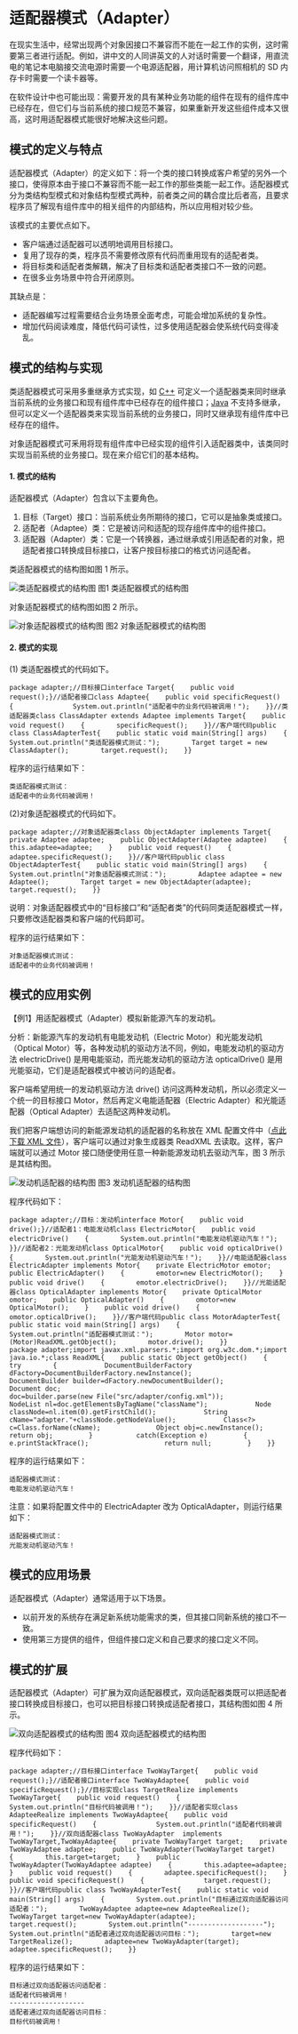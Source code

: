 # 适配器模式（Adapter）

在现实生活中，经常出现两个对象因接口不兼容而不能在一起工作的实例，这时需要第三者进行适配。例如，讲中文的人同讲英文的人对话时需要一个翻译，用直流电的笔记本电脑接交流电源时需要一个电源适配器，用计算机访问照相机的 SD 内存卡时需要一个读卡器等。

在软件设计中也可能出现：需要开发的具有某种业务功能的组件在现有的组件库中已经存在，但它们与当前系统的接口规范不兼容，如果重新开发这些组件成本又很高，这时用适配器模式能很好地解决这些问题。

## 模式的定义与特点

适配器模式（Adapter）的定义如下：将一个类的接口转换成客户希望的另外一个接口，使得原本由于接口不兼容而不能一起工作的那些类能一起工作。适配器模式分为类结构型模式和对象结构型模式两种，前者类之间的耦合度比后者高，且要求程序员了解现有组件库中的相关组件的内部结构，所以应用相对较少些。

该模式的主要优点如下。

- 客户端通过适配器可以透明地调用目标接口。
- 复用了现存的类，程序员不需要修改原有代码而重用现有的适配者类。
- 将目标类和适配者类解耦，解决了目标类和适配者类接口不一致的问题。
- 在很多业务场景中符合开闭原则。


其缺点是：

- 适配器编写过程需要结合业务场景全面考虑，可能会增加系统的复杂性。
- 增加代码阅读难度，降低代码可读性，过多使用适配器会使系统代码变得凌乱。

## 模式的结构与实现

类适配器模式可采用多重继承方式实现，如 [C++](http://c.biancheng.net/cplus/) 可定义一个适配器类来同时继承当前系统的业务接口和现有组件库中已经存在的组件接口；[Java](http://c.biancheng.net/java/) 不支持多继承，但可以定义一个适配器类来实现当前系统的业务接口，同时又继承现有组件库中已经存在的组件。

对象适配器模式可釆用将现有组件库中已经实现的组件引入适配器类中，该类同时实现当前系统的业务接口。现在来介绍它们的基本结构。

#### 1. 模式的结构

适配器模式（Adapter）包含以下主要角色。

1. 目标（Target）接口：当前系统业务所期待的接口，它可以是抽象类或接口。
2. 适配者（Adaptee）类：它是被访问和适配的现存组件库中的组件接口。
3. 适配器（Adapter）类：它是一个转换器，通过继承或引用适配者的对象，把适配者接口转换成目标接口，让客户按目标接口的格式访问适配者。


类适配器模式的结构图如图 1 所示。



![类适配器模式的结构图](http://c.biancheng.net/uploads/allimg/181115/3-1Q1151045351c.gif)
图1 类适配器模式的结构图


对象适配器模式的结构图如图 2 所示。



![对象适配器模式的结构图](http://c.biancheng.net/uploads/allimg/181115/3-1Q1151046105A.gif)
图2 对象适配器模式的结构图

#### 2. 模式的实现

(1) 类适配器模式的代码如下。

```
package adapter;//目标接口interface Target{    public void request();}//适配者接口class Adaptee{    public void specificRequest()    {               System.out.println("适配者中的业务代码被调用！");    }}//类适配器类class ClassAdapter extends Adaptee implements Target{    public void request()    {        specificRequest();    }}//客户端代码public class ClassAdapterTest{    public static void main(String[] args)    {        System.out.println("类适配器模式测试：");        Target target = new ClassAdapter();        target.request();    }}
```


程序的运行结果如下：

```
类适配器模式测试：
适配者中的业务代码被调用！
```


(2)对象适配器模式的代码如下。

```
package adapter;//对象适配器类class ObjectAdapter implements Target{    private Adaptee adaptee;    public ObjectAdapter(Adaptee adaptee)    {        this.adaptee=adaptee;    }    public void request()    {        adaptee.specificRequest();    }}//客户端代码public class ObjectAdapterTest{    public static void main(String[] args)    {        System.out.println("对象适配器模式测试：");        Adaptee adaptee = new Adaptee();        Target target = new ObjectAdapter(adaptee);        target.request();    }}
```


说明：对象适配器模式中的“目标接口”和“适配者类”的代码同类适配器模式一样，只要修改适配器类和客户端的代码即可。

程序的运行结果如下：

```
对象适配器模式测试：
适配者中的业务代码被调用！
```

## 模式的应用实例

【例1】用适配器模式（Adapter）模拟新能源汽车的发动机。

分析：新能源汽车的发动机有电能发动机（Electric Motor）和光能发动机（Optical Motor）等，各种发动机的驱动方法不同，例如，电能发动机的驱动方法 electricDrive() 是用电能驱动，而光能发动机的驱动方法 opticalDrive() 是用光能驱动，它们是适配器模式中被访问的适配者。

客户端希望用统一的发动机驱动方法 drive() 访问这两种发动机，所以必须定义一个统一的目标接口 Motor，然后再定义电能适配器（Electric Adapter）和光能适配器（Optical Adapter）去适配这两种发动机。

我们把客户端想访问的新能源发动机的适配器的名称放在 XML 配置文件中（[点此下载 XML 文件](http://c.biancheng.net/uploads/soft/181113/3-1Q115110A5.zip)），客户端可以通过对象生成器类 ReadXML 去读取。这样，客户端就可以通过 Motor 接口随便使用任意一种新能源发动机去驱动汽车，图 3 所示是其结构图。



![发动机适配器的结构图](http://c.biancheng.net/uploads/allimg/181115/3-1Q115104I22F.gif)
图3 发动机适配器的结构图


程序代码如下：

```
package adapter;//目标：发动机interface Motor{    public void drive();}//适配者1：电能发动机class ElectricMotor{    public void electricDrive()    {        System.out.println("电能发动机驱动汽车！");    }}//适配者2：光能发动机class OpticalMotor{    public void opticalDrive()    {        System.out.println("光能发动机驱动汽车！");    }}//电能适配器class ElectricAdapter implements Motor{    private ElectricMotor emotor;    public ElectricAdapter()    {        emotor=new ElectricMotor();    }    public void drive()    {        emotor.electricDrive();    }}//光能适配器class OpticalAdapter implements Motor{    private OpticalMotor omotor;    public OpticalAdapter()    {        omotor=new OpticalMotor();    }    public void drive()    {        omotor.opticalDrive();    }}//客户端代码public class MotorAdapterTest{    public static void main(String[] args)    {        System.out.println("适配器模式测试：");        Motor motor=(Motor)ReadXML.getObject();        motor.drive();    }}
package adapter;import javax.xml.parsers.*;import org.w3c.dom.*;import java.io.*;class ReadXML{    public static Object getObject()    {        try        {            DocumentBuilderFactory dFactory=DocumentBuilderFactory.newInstance();            DocumentBuilder builder=dFactory.newDocumentBuilder();            Document doc;                                       doc=builder.parse(new File("src/adapter/config.xml"));            NodeList nl=doc.getElementsByTagName("className");            Node classNode=nl.item(0).getFirstChild();            String cName="adapter."+classNode.getNodeValue();            Class<?> c=Class.forName(cName);              Object obj=c.newInstance();            return obj;         }           catch(Exception e)         {                   e.printStackTrace();                   return null;         }    }}
```


程序的运行结果如下：

```
适配器模式测试：
电能发动机驱动汽车！
```


注意：如果将配置文件中的 ElectricAdapter 改为 OpticalAdapter，则运行结果如下：

```
适配器模式测试：
光能发动机驱动汽车！
```

## 模式的应用场景

适配器模式（Adapter）通常适用于以下场景。

- 以前开发的系统存在满足新系统功能需求的类，但其接口同新系统的接口不一致。
- 使用第三方提供的组件，但组件接口定义和自己要求的接口定义不同。

## 模式的扩展

适配器模式（Adapter）可扩展为双向适配器模式，双向适配器类既可以把适配者接口转换成目标接口，也可以把目标接口转换成适配者接口，其结构图如图 4 所示。



![双向适配器模式的结构图](http://c.biancheng.net/uploads/allimg/181115/3-1Q115104Q1604.gif)
图4 双向适配器模式的结构图


程序代码如下：

```
package adapter;//目标接口interface TwoWayTarget{    public void request();}//适配者接口interface TwoWayAdaptee{    public void specificRequest();}//目标实现class TargetRealize implements TwoWayTarget{    public void request()    {               System.out.println("目标代码被调用！");    }}//适配者实现class AdapteeRealize implements TwoWayAdaptee{    public void specificRequest()    {               System.out.println("适配者代码被调用！");    }}//双向适配器class TwoWayAdapter  implements TwoWayTarget,TwoWayAdaptee{    private TwoWayTarget target;    private TwoWayAdaptee adaptee;    public TwoWayAdapter(TwoWayTarget target)    {        this.target=target;    }    public TwoWayAdapter(TwoWayAdaptee adaptee)    {        this.adaptee=adaptee;    }    public void request()    {        adaptee.specificRequest();    }    public void specificRequest()    {               target.request();    }}//客户端代码public class TwoWayAdapterTest{    public static void main(String[] args)    {        System.out.println("目标通过双向适配器访问适配者：");        TwoWayAdaptee adaptee=new AdapteeRealize();        TwoWayTarget target=new TwoWayAdapter(adaptee);        target.request();        System.out.println("-------------------");        System.out.println("适配者通过双向适配器访问目标：");        target=new TargetRealize();        adaptee=new TwoWayAdapter(target);        adaptee.specificRequest();    }}
```


程序的运行结果如下：

```
目标通过双向适配器访问适配者：
适配者代码被调用！
-------------------
适配者通过双向适配器访问目标：
目标代码被调用！
```

